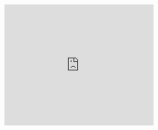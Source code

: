 
<p align="center">
<iframe  title="YouTube video player" width="480" height="390" src="http://www.youtube.com/watch?v=4KkTGx2bK_4?autoplay=1" frameborder="0" allowfullscreen></iframe>
</p>



